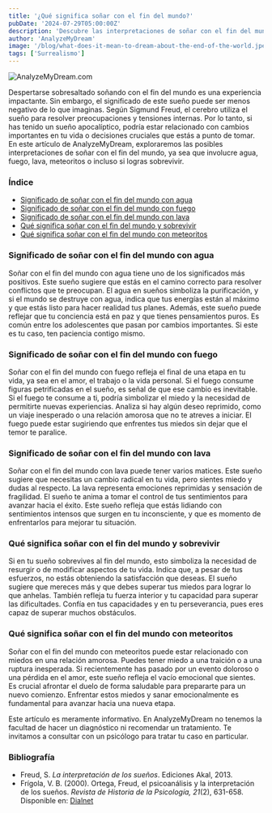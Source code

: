 ```yaml
---
title: '¿Qué significa soñar con el fin del mundo?'
pubDate: '2024-07-29T05:00:00Z'
description: 'Descubre las interpretaciones de soñar con el fin del mundo. Aprende qué significa soñar con el fin del mundo con agua, fuego, lava, meteoritos y más.'
author: 'AnalyzeMyDream'
image: '/blog/what-does-it-mean-to-dream-about-the-end-of-the-world.jpeg'
tags: ['Surrealismo']
---
```


![AnalyzeMyDream.com](/blog/what-does-it-mean-to-dream-about-the-end-of-the-world.jpeg)

Despertarse sobresaltado soñando con el fin del mundo es una experiencia impactante. Sin embargo, el significado de este sueño puede ser menos negativo de lo que imaginas. Según Sigmund Freud, el cerebro utiliza el sueño para resolver preocupaciones y tensiones internas. Por lo tanto, si has tenido un sueño apocalíptico, podría estar relacionado con cambios importantes en tu vida o decisiones cruciales que estás a punto de tomar. En este artículo de AnalyzeMyDream, exploraremos las posibles interpretaciones de soñar con el fin del mundo, ya sea que involucre agua, fuego, lava, meteoritos o incluso si logras sobrevivir.

### Índice

- [Significado de soñar con el fin del mundo con agua](#significado-de-soñar-con-el-fin-del-mundo-con-agua)
- [Significado de soñar con el fin del mundo con fuego](#significado-de-soñar-con-el-fin-del-mundo-con-fuego)
- [Significado de soñar con el fin del mundo con lava](#significado-de-soñar-con-el-fin-del-mundo-con-lava)
- [Qué significa soñar con el fin del mundo y sobrevivir](#qué-significa-soñar-con-el-fin-del-mundo-y-sobrevivir)
- [Qué significa soñar con el fin del mundo con meteoritos](#qué-significa-soñar-con-el-fin-del-mundo-con-meteoritos)

### Significado de soñar con el fin del mundo con agua

Soñar con el fin del mundo con agua tiene uno de los significados más positivos. Este sueño sugiere que estás en el camino correcto para resolver conflictos que te preocupan. El agua en sueños simboliza la purificación, y si el mundo se destruye con agua, indica que tus energías están al máximo y que estás listo para hacer realidad tus planes. Además, este sueño puede reflejar que tu conciencia está en paz y que tienes pensamientos puros. Es común entre los adolescentes que pasan por cambios importantes. Si este es tu caso, ten paciencia contigo mismo.

### Significado de soñar con el fin del mundo con fuego

Soñar con el fin del mundo con fuego refleja el final de una etapa en tu vida, ya sea en el amor, el trabajo o la vida personal. Si el fuego consume figuras petrificadas en el sueño, es señal de que ese cambio es inevitable. Si el fuego te consume a ti, podría simbolizar el miedo y la necesidad de permitirte nuevas experiencias. Analiza si hay algún deseo reprimido, como un viaje inesperado o una relación amorosa que no te atreves a iniciar. El fuego puede estar sugiriendo que enfrentes tus miedos sin dejar que el temor te paralice.

### Significado de soñar con el fin del mundo con lava

Soñar con el fin del mundo con lava puede tener varios matices. Este sueño sugiere que necesitas un cambio radical en tu vida, pero sientes miedo y dudas al respecto. La lava representa emociones reprimidas y sensación de fragilidad. El sueño te anima a tomar el control de tus sentimientos para avanzar hacia el éxito. Este sueño refleja que estás lidiando con sentimientos intensos que surgen en tu inconsciente, y que es momento de enfrentarlos para mejorar tu situación.

### Qué significa soñar con el fin del mundo y sobrevivir

Si en tu sueño sobrevives al fin del mundo, esto simboliza la necesidad de resurgir o de modificar aspectos de tu vida. Indica que, a pesar de tus esfuerzos, no estás obteniendo la satisfacción que deseas. El sueño sugiere que mereces más y que debes superar tus miedos para lograr lo que anhelas. También refleja tu fuerza interior y tu capacidad para superar las dificultades. Confía en tus capacidades y en tu perseverancia, pues eres capaz de superar muchos obstáculos.

### Qué significa soñar con el fin del mundo con meteoritos

Soñar con el fin del mundo con meteoritos puede estar relacionado con miedos en una relación amorosa. Puedes tener miedo a una traición o a una ruptura inesperada. Si recientemente has pasado por un evento doloroso o una pérdida en el amor, este sueño refleja el vacío emocional que sientes. Es crucial afrontar el duelo de forma saludable para prepararte para un nuevo comienzo. Enfrentar estos miedos y sanar emocionalmente es fundamental para avanzar hacia una nueva etapa.

Este artículo es meramente informativo. En AnalyzeMyDream no tenemos la facultad de hacer un diagnóstico ni recomendar un tratamiento. Te invitamos a consultar con un psicólogo para tratar tu caso en particular.

### Bibliografía

- Freud, S. *La interpretación de los sueños*. Ediciones Akal, 2013.
- Frígola, V. B. (2000). Ortega, Freud, el psicoanálisis y la interpretación de los sueños. *Revista de Historia de la Psicología, 21*(2), 631-658. Disponible en: [Dialnet](https://dialnet.unirioja.es/servlet/articulo?codigo=68787)
